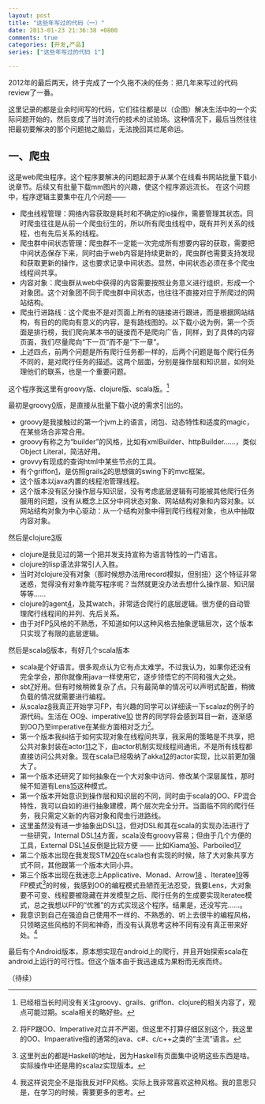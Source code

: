 ```yaml
---
layout: post
title: "这些年写过的代码（一）"
date: 2013-01-23 21:36:38 +0800
comments: true
categories: [开发,产品]
series: ["这些年写过的代码 1"]

---
```



2012年的最后两天，终于完成了一个久拖不决的任务：把几年来写过的代码review了一番。

<!-- more -->

这里记录的都是业余时间写的代码，它们往往都是以（企图）解决生活中的一个实际问题开始的，然后变成了当时流行的技术的试验场。这种情况下，最后当然往往把最初要解决的那个问题抛之脑后，无法挽回其烂尾命运。

## 一、爬虫
这是web爬虫程序。这个程序要解决的问题起源于从某个在线看书网站批量下载小说章节。后续又有批量下载mm图片的兴趣，使这个程序源远流长。
在这个问题中，程序逻辑主要集中在几个问题——


* 爬虫线程管理：网络内容获取是耗时和不确定的io操作，需要管理其状态。同时爬虫往往是从前一个爬虫衍生的，所以所有爬虫线程中，既有并列关系的线程，也有先后关系的线程。
* 爬虫群中间状态管理：爬虫群不一定能一次完成所有想要内容的获取，需要把中间状态保存下来，同时由于web内容是持续更新的，爬虫群也需要支持发现和获取更新的操作，这也要求记录中间状态。显然，中间状态必须在多个爬虫线程间共享。
* 内容对象：爬虫群从web中获得的内容需要按照业务意义进行组织，形成一个对象团。这个对象团不同于爬虫群中间状态，也往往不直接对应于所爬过的网站结构。
* 爬虫行进路线：这个爬虫不是对页面上所有的链接进行跟进，而是根据网站结构，有目的的爬向有意义的内容，是有路线图的。以下载小说为例，第一个页面是排行榜，我们爬向某本书的链接而不是爬向广告，同样，到了具体的内容页面，我们尽量爬向“下一页”而不是“下一章”。
* 上述四点，前两个问题是所有爬行任务都一样的，后两个问题是每个爬行任务不同的，是对爬行任务的描述。这两个层面，分别是操作层和知识层，如何处理他们的联系，也是一个重要问题。

这个程序我这里有groovy版、clojure版、scala版。[^1]

最初是groovy[0]版，是直接从批量下载小说的需求引出的。

* groovy是我接触过的第一个jvm上的语言，闭包、动态特性和适度的magic，在某些场合非常合用。
* groovy有称之为“builder”的风格，比如有xmlBuilder、httpBuilder……，类似Object Literal，简洁好用。
* grovvy有现成的查询html中某些节点的工具。
* 有个griffon[1]，是仿照grails[2]的思想做的swing下的mvc框架。
* 这个版本以java内置的线程池管理线程。
* 这个版本没有区分操作层与知识层，没有考虑底层逻辑有可能被其他爬行任务服用的问题，没有从概念上区分中间状态对象、网站结构对象和内容对象。以网站结构对象为中心驱动：从一个结构对象中得到爬行线程对象，也从中抽取内容对象。

然后是clojure[3]版

* clojure是我见过的第一个把并发支持宣称为语言特性的一门语言。
* clojure的lisp语法非常引人入胜。
* 当时对clojure没有对象（那时候想办法用record模拟，但别扭）这个特征非常迷惑，觉得没有对象咋能写程序呢？当然就更没办法去想什么操作层、知识层等等……
* clojure的agent[4]，及其watch，非常适合爬行的底层逻辑。很方便的自动管理爬行线程间的并列、先后关系。
* 由于对FP[5]风格的不熟悉，不知道如何以这种风格去抽象逻辑层次，这个版本只实现了有限的底层逻辑。

然后是scala[6]版本，有好几个scala版本

* scala是个好语言。很多观点认为它有点太难学。不过我认为，如果你还没有完全学会，那你就像用java一样使用它，逐步领悟它的不同和强大之处。
* sbt[7]好用。但有时候稍微复杂了点。只有最简单的情况可以声明式配置，稍微负载的情况就需要进行编程。
* 从scalaz[8]我真正开始学习FP，有兴趣的同学可以详细读一下scalaz的例子的源代码。生活在 OO[9]、imperative[10] 世界的同学将会感到耳目一新，逐渐感到OO乃至imperative在某些方面相对乏力[^4]。
* 第一个版本我纠结于如何实现对象在线程间共享，我采用的策略是不共享，把公共对象封装在actor[11]之下，由actor机制实现线程间通讯，不是所有线程都直接访问公共对象。现在scala已经吸纳了akka[12]的actor实现，比以前更加强大了。
* 第一个版本还研究了如何抽象在一个大对象中访问、修改某个深层属性，那时候不知道有Lens[15]这种模式。
* 第一个版本开始意识到操作层和知识层的不同，同时由于scala的OO、FP混合特性，我可以自如的进行抽象建模，两个层次完全分开。当面临不同的爬行任务，我只需定义新的内容对象和爬虫行进路线。
* 这里虽然没有进一步抽象出DSL[13]，但对DSL和其在scala的实现办法进行了一些研究，Internal DSL[14]方面，scala没有groovy容易；但由于几个方便的工具，External DSL[14]反倒是比较方便 —— 比如Kiama[16]、Parboiled[17]
* 第二个版本出现在我发现STM[20]在scala也有实现的时候，除了大对象共享方式不同，其他跟第一个版本大同小异。
* 第三个版本出现在我迷恋上Applicative、Monad、Arrow[18] 、Iteratee[19]等FP模式[^2]的时候，我感到OO的编程模式丑陋而无法忍受，我要Lens，大对象要不可变、线程要被隐藏在并发模型之后、爬行任务的生成要实现Iteratee模式，总之我想以FP的“优雅”的方式实现这个程序。结果是，还没写完……。
* 我意识到自己在强迫自己使用不一样的、不熟悉的、听上去很牛的编程风格，只领略这些风格的不同和神奇，而没有认真思考这种不同有没有真正带来好处。[^3]

最后有个Android版本，原本想实现在android上的爬行，并且开始探索scala在android上运行的可行性。但这个版本由于我迅速成为果粉而无疾而终。

（待续）

[0]: http://groovy.codehaus.org
[1]: http://griffon.codehaus.org
[2]: http://grails.org
[3]: http://clojure.org
[4]: http://clojure.org/agents
[5]: http://en.wikipedia.org/wiki/Functional_programming
[6]: http://www.scala-lang.org
[7]: http://www.scala-sbt.org
[8]: http://code.google.com/p/scalaz/
[9]: http://en.wikipedia.org/wiki/Object-oriented_programming
[10]: http://en.wikipedia.org/wiki/Imperative_programming
[11]: http://www.scala-lang.org/node/242
[12]: http://akka.io
[13]: http://en.wikipedia.org/wiki/Domain-specific_language
[14]: http://martinfowler.com/bliki/DomainSpecificLanguage.html
[15]: https://blog.stackmob.com/2012/02/an-introduction-to-lenses-in-scalaz/
[16]: http://kiama.googlecode.com
[17]: https://github.com/sirthias/parboiled/wiki/parboiled-for-Scala
[18]: http://www.haskell.org/haskellwiki/Typeclassopedia
[19]: http://www.haskell.org/haskellwiki/Enumerator_and_iteratee
[20]: http://nbronson.github.com/scala-stm/

[^1]: 已经相当长时间没有关注groovy、grails、griffon、clojure的相关内容了，观点可能过期。scala相关的略好些。
[^2]: 这里列出的都是Haskell的地址，因为Haskell有页面集中说明这些东西是啥。实际操作中还是用的scalaz实现版本。
[^3]: 我这样说完全不是指我反对FP风格。实际上我非常喜欢这种风格。我的意思只是，在学习的时候，需要更多的思考。
[^4]: 将FP跟OO、Imperative对立并不严密。但这里不打算仔细区别这个，我这里的OO、Impaerative指的通常的java、c#、c/c++之类的“主流”语言。
